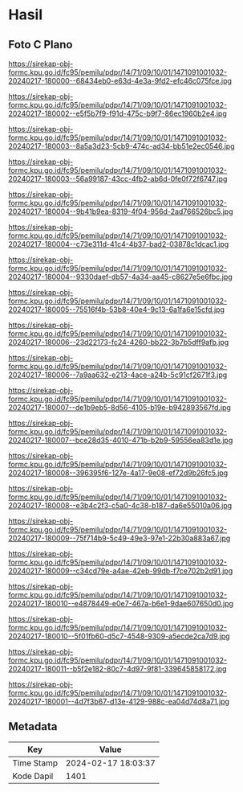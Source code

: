 # Hasil

## Foto C Plano

https://sirekap-obj-formc.kpu.go.id/fc95/pemilu/pdpr/14/71/09/10/01/1471091001032-20240217-180000--68434eb0-e63d-4e3a-9fd2-efc46c075fce.jpg

https://sirekap-obj-formc.kpu.go.id/fc95/pemilu/pdpr/14/71/09/10/01/1471091001032-20240217-180002--e5f5b7f9-f91d-475c-b9f7-86ec1960b2e4.jpg

https://sirekap-obj-formc.kpu.go.id/fc95/pemilu/pdpr/14/71/09/10/01/1471091001032-20240217-180003--8a5a3d23-5cb9-474c-ad34-bb51e2ec0546.jpg

https://sirekap-obj-formc.kpu.go.id/fc95/pemilu/pdpr/14/71/09/10/01/1471091001032-20240217-180003--56a99187-43cc-4fb2-ab6d-0fe0f72f6747.jpg

https://sirekap-obj-formc.kpu.go.id/fc95/pemilu/pdpr/14/71/09/10/01/1471091001032-20240217-180004--9b41b9ea-8319-4f04-956d-2ad766526bc5.jpg

https://sirekap-obj-formc.kpu.go.id/fc95/pemilu/pdpr/14/71/09/10/01/1471091001032-20240217-180004--c73e311d-41c4-4b37-bad2-03878c1dcac1.jpg

https://sirekap-obj-formc.kpu.go.id/fc95/pemilu/pdpr/14/71/09/10/01/1471091001032-20240217-180004--9330daef-db57-4a34-aa45-c8627e5e6fbc.jpg

https://sirekap-obj-formc.kpu.go.id/fc95/pemilu/pdpr/14/71/09/10/01/1471091001032-20240217-180005--75516f4b-53b8-40e4-9c13-6a1fa6e15cfd.jpg

https://sirekap-obj-formc.kpu.go.id/fc95/pemilu/pdpr/14/71/09/10/01/1471091001032-20240217-180006--23d22173-fc24-4260-bb22-3b7b5dff9afb.jpg

https://sirekap-obj-formc.kpu.go.id/fc95/pemilu/pdpr/14/71/09/10/01/1471091001032-20240217-180006--7a9aa632-e213-4ace-a24b-5c91cf2671f3.jpg

https://sirekap-obj-formc.kpu.go.id/fc95/pemilu/pdpr/14/71/09/10/01/1471091001032-20240217-180007--de1b9eb5-8d56-4105-b19e-b942893567fd.jpg

https://sirekap-obj-formc.kpu.go.id/fc95/pemilu/pdpr/14/71/09/10/01/1471091001032-20240217-180007--bce28d35-4010-471b-b2b9-59556ea83d1e.jpg

https://sirekap-obj-formc.kpu.go.id/fc95/pemilu/pdpr/14/71/09/10/01/1471091001032-20240217-180008--396395f6-127e-4a17-9e08-ef72d9b26fc5.jpg

https://sirekap-obj-formc.kpu.go.id/fc95/pemilu/pdpr/14/71/09/10/01/1471091001032-20240217-180008--e3b4c2f3-c5a0-4c38-b187-da6e55010a06.jpg

https://sirekap-obj-formc.kpu.go.id/fc95/pemilu/pdpr/14/71/09/10/01/1471091001032-20240217-180009--75f714b9-5c49-49e3-97e1-22b30a883a67.jpg

https://sirekap-obj-formc.kpu.go.id/fc95/pemilu/pdpr/14/71/09/10/01/1471091001032-20240217-180009--c34cd79e-a4ae-42eb-99db-f7ce702b2d91.jpg

https://sirekap-obj-formc.kpu.go.id/fc95/pemilu/pdpr/14/71/09/10/01/1471091001032-20240217-180010--e4878449-e0e7-467a-b6e1-9dae607650d0.jpg

https://sirekap-obj-formc.kpu.go.id/fc95/pemilu/pdpr/14/71/09/10/01/1471091001032-20240217-180010--5f01fb60-d5c7-4548-9309-a5ecde2ca7d9.jpg

https://sirekap-obj-formc.kpu.go.id/fc95/pemilu/pdpr/14/71/09/10/01/1471091001032-20240217-180011--b5f2e182-80c7-4d97-9f81-339645858172.jpg

https://sirekap-obj-formc.kpu.go.id/fc95/pemilu/pdpr/14/71/09/10/01/1471091001032-20240217-180001--4d7f3b67-d13e-4129-988c-ea04d74d8a71.jpg


## Metadata

| Key        | Value               |
| ---------- | ------------------- |
| Time Stamp | 2024-02-17 18:03:37 |
| Kode Dapil | 1401                |



